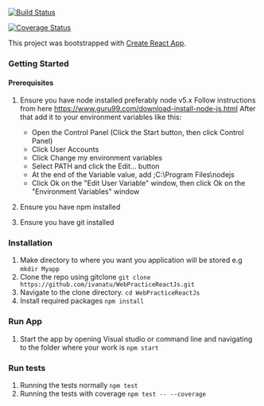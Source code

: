 

[![Build Status](https://travis-ci.org/ivanatu/Shopping_list_ReactJS.svg?branch=ft_creating_components)](https://travis-ci.org/ivanatu/Shopping_list_ReactJS)

[![Coverage Status](https://coveralls.io/repos/github/ivanatu/Shopping_list_ReactJS/badge.svg?branch=ft_creating_components)](https://coveralls.io/github/ivanatu/Shopping_list_ReactJS?branch=ft_creating_components)


This project was bootstrapped with [Create React App](https://github.com/facebookincubator/create-react-app).

### Getting Started
  #### Prerequisites
  1. Ensure you have node installed preferably node v5.x 
     Follow instructions from here https://www.guru99.com/download-install-node-js.html 
     After that add it to your environment variables like this:
     - Open the Control Panel (Click the Start button, then click Control Panel)
     - Click User Accounts
     - Click Change my environment variables
     - Select PATH and click the Edit... button
     - At the end of the Variable value, add ;C:\Program Files\nodejs
     - Click Ok on the "Edit User Variable" window, then click Ok on the "Environment Variables" window
     
  2. Ensure you have npm installed
  3. Ensure you have git installed

### Installation
  1. Make directory to where you want you application will be stored e.g
   `mkdir Myapp`
  2. Clone the repo using gitclone
   `git clone https://github.com/ivanatu/WebPracticeReactJs.git`
  3. Navigate to the clone directory.
   `cd WebPracticeReactJs`
  4. Install required packages
   `npm install`

### Run App
  1. Start the app by opening Visual studio or command line and navigating to the folder where your work is
   `npm start`

### Run tests
  1. Running the tests normally
   `npm test`
  2. Running the tests with coverage
   `npm test -- --coverage`

